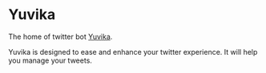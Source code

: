 # Yuvika

The home of twitter bot [Yuvika](https://twitter.com/bot_Yuvika).

Yuvika is designed to ease and enhance your twitter experience. It will help you manage your tweets.
